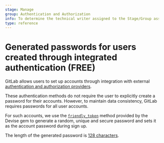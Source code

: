 ```yaml
---
stage: Manage
group: Authentication and Authorization
info: To determine the technical writer assigned to the Stage/Group associated with this page, see https://about.gitlab.com/handbook/product/ux/technical-writing/#assignments
type: reference
---
```


# Generated passwords for users created through integrated authentication **(FREE)**

GitLab allows users to set up accounts through integration with external [authentication and authorization providers](../administration/auth/index.md).

These authentication methods do not require the user to explicitly create a password for their accounts.
However, to maintain data consistency, GitLab requires passwords for all user accounts.

For such accounts, we use the [`friendly_token`](https://github.com/heartcombo/devise/blob/f26e05c20079c9acded3c0ee16da0df435a28997/lib/devise.rb#L492) method provided by the Devise gem to generate a random, unique and secure password and sets it as the account password during sign up.

The length of the generated password is [128 characters](password_length_limits.md).
